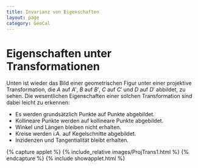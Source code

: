```yaml
---
title: Invarianz von Eigenschaften
layout: page
category: GeoCal
---
```


# Eigenschaften unter Transformationen
Unten ist wieder das Bild einer geometrischen Figur unter einer projektive Transformation, die $A$ auf $A'$, $B$ auf $B'$, $C$ auf $C'$ und $D$ auf $D'$ abbildet, zu sehen. Die wesentlichen Eigenschaften einer solchen Transformation sind dabei leicht zu erkennen:
   * Es werden grundsätzlich Punkte auf Punkte abgebildet.
   * Kollineare Punkte werden auf kollineare Punkte abgebildet.
   * Winkel und Längen bleiben nicht erhalten.
   * Kreise werden i.A. auf Kegelschnitte abgebildet.
   * Inzidenzen und Tangentialität bleibt erhalten.

{% capture applet %} {% include_relative images/ProjTrans1.html %} {% endcapture %}
{% include showapplet.html %}
